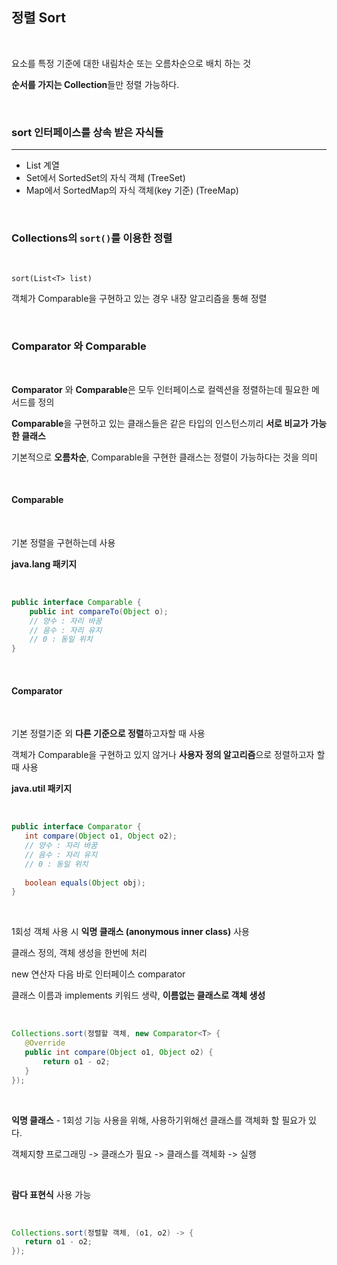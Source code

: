 ## 정렬 Sort

<br>

요소를 특정 기준에 대한 내림차순 또는 오름차순으로 배치 하는 것

**순서를 가지는 Collection**들만 정렬 가능하다.

<br>

### sort 인터페이스를 상속 받은 자식들
- - -
- List 계열
- Set에서 SortedSet의 자식 객체 (TreeSet)
- Map에서 SortedMap의 자식 객체(key 기준) (TreeMap)

<br>

### Collections의 `sort()`를 이용한 정렬

<br>

`sort(List<T> list)`

객체가 Comparable을 구현하고 있는 경우 내장 알고리즘을 통해 정렬

<br>

### Comparator 와 Comparable

<br>

**Comparator** 와 **Comparable**은 모두 인터페이스로 컬렉션을 정렬하는데 필요한 메서드를 정의

**Comparable**을 구현하고 있는 클래스들은 같은 타입의 인스턴스끼리 **서로 비교가 가능한 클래스**

기본적으로 **오름차순**, Comparable을 구현한 클래스는 정렬이 가능하다는 것을 의미

<br>

#### Comparable

<br>

기본 정렬을 구현하는데 사용

**java.lang 패키지**

<br>

```java
public interface Comparable {
    public int compareTo(Object o);
    // 양수 : 자리 바꿈
    // 음수 : 자리 유지
    // 0 : 동일 위치
}
```

<br>

#### Comparator

<br>

 기본 정렬기준 외 **다른 기준으로 정렬**하고자할 때 사용

 객체가 Comparable을 구현하고 있지 않거나 **사용자 정의 알고리즘**으로 정렬하고자 할 때 사용

 **java.util 패키지**

 <br>

 ```java
public interface Comparator {
    int compare(Object o1, Object o2);
    // 양수 : 자리 바꿈
    // 음수 : 자리 유지
    // 0 : 동일 위치
    
    boolean equals(Object obj);
}
 ```

 <br>

 1회성 객체 사용 시 **익명 클래스 (anonymous inner class)** 사용

 클래스 정의, 객체 생성을 한번에 처리

 new 연산자 다음 바로 인터페이스 comparator

 클래스 이름과 implements 키워드 생략, **이름없는 클래스로 객체 생성**

 <br>

 ```java
Collections.sort(정렬할 객체, new Comparator<T> {
    @Override
    public int compare(Object o1, Object o2) {
        return o1 - o2;
    }
});
 ```

 <br>

**익명 클래스** - 1회성 기능 사용을 위해, 사용하기위해선 클래스를 객체화 할 필요가 있다.

객체지향 프로그래밍 -> 클래스가 필요 -> 클래스를 객체화 -> 실행

<br>

**람다 표현식** 사용 가능

 <br>

 ```java
Collections.sort(정렬할 객체, (o1, o2) -> {
    return o1 - o2;
});
 ```